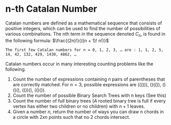 # n-th Catalan Number

Catalan numbers are defined as a mathematical sequence that consists of positive integers, which can be used to find the number of possibilities of various combinations. 
The nth term in the sequence denoted $C_n$, is found in the following formula: 
$\frac{(2n)!}{((n + 1)! n!)}$

    The first few Catalan numbers for n = 0, 1, 2, 3, … are : 1, 1, 2, 5, 14, 42, 132, 429, 1430, 4862, …  

Catalan numbers occur in many interesting counting problems like the following.

1. Count the number of expressions containing n pairs of parentheses that are correctly matched. For $n = 3$, possible expressions are ((())), ()(()), ()()(), (())(), (()()).
2. Count the number of possible Binary Search Trees with n keys (See this)
3. Count the number of full binary trees ($A$ rooted binary tree is full if every vertex has either two children or no children) with $n+1$ leaves.
4. Given a number $n$, return the number of ways you can draw n chords in a circle with $2 x n$ points such that no $2$ chords intersect.